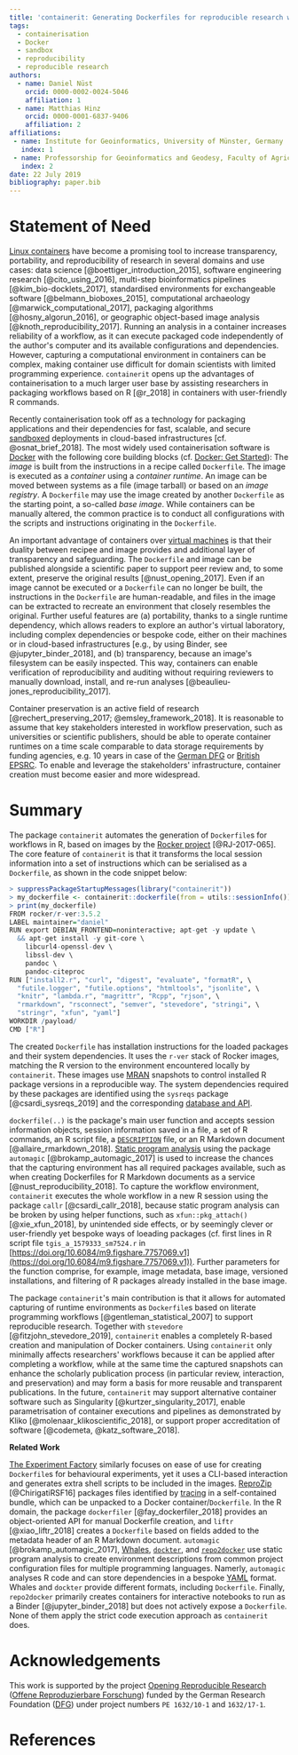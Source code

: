 ```yaml
---
title: 'containerit: Generating Dockerfiles for reproducible research with R'
tags:
  - containerisation
  - Docker
  - sandbox
  - reproducibility
  - reproducible research
authors:
  - name: Daniel Nüst
    orcid: 0000-0002-0024-5046
    affiliation: 1
  - name: Matthias Hinz
    orcid: 0000-0001-6837-9406
    affiliation: 2
affiliations:
 - name: Institute for Geoinformatics, University of Münster, Germany
   index: 1
 - name: Professorship for Geoinformatics and Geodesy, Faculty of Agricultural and Environmental Sciences, University of Rostock, Germany
   index: 2
date: 22 July 2019
bibliography: paper.bib
---
```


# Statement of Need

[Linux containers](https://en.wikipedia.org/wiki/Operating-system-level_virtualization) have become a promising tool to increase transparency, portability, and reproducibility of research in several domains and use cases: data science [@boettiger_introduction_2015], software engineering research [@cito_using_2016], multi-step bioinformatics pipelines [@kim_bio-docklets_2017], standardised environments for exchangeable software [@belmann_bioboxes_2015], computational archaeology [@marwick_computational_2017], packaging algorithms [@hosny_algorun_2016], or geographic object-based image analysis [@knoth_reproducibility_2017].
Running an analysis in a container increases reliability of a workflow, as it can execute packaged code independently of the author's computer and its available configurations and dependencies.
However, capturing a computational environment in containers can be complex, making container use difficult for domain scientists with limited programming experience.
`containerit` opens up the advantages of containerisation to a much larger user base by assisting researchers in packaging workflows based on R [@r_2018] in containers with user-friendly R commands.

Recently containerisation took off as a technology for packaging applications and their dependencies for fast, scalable, and secure [sandboxed](https://en.wikipedia.org/wiki/Sandbox_%28computer_security%29) deployments in cloud-based infrastructures [cf. @osnat_brief_2018].
The most widely used containerisation software is [Docker](https://en.wikipedia.org/wiki/Docker_%28software%29) with the following core building blocks (cf. [Docker: Get Started](https://docs.docker.com/get-started/)):
The _image_ is built from the instructions in a recipe called `Dockerfile`.
The image is executed as a _container_ using a _container runtime_.
An image can be moved between systems as a file (image tarball) or based on an _image registry_.
A `Dockerfile` may use the image created by another `Dockerfile` as the starting point, a so-called _base image_.
While containers can be manually altered, the common practice is to conduct all configurations with the scripts and instructions originating in the `Dockerfile`.

An important advantage of containers over [virtual machines](https://en.wikipedia.org/wiki/Virtual_machine) is that their duality between recipee and image provides and additional layer of transparency and safeguarding.
The `Dockerfile` and image can be published alongside a scientific paper to support peer review and, to some extent, preserve the original results [@nust_opening_2017].
Even if an image cannot be executed or a `Dockerfile` can no longer be built, the instructions in the `Dockerfile` are human-readable, and files in the image can be extracted to recreate an environment that closely resembles the original.
Further useful features are (a) portability, thanks to a single runtime dependency, which allows readers to explore an author's virtual laboratory, including complex dependencies or bespoke code, either on their machines or in cloud-based infrastructures [e.g., by using Binder, see @jupyter_binder_2018], and (b) transparency, because an image's filesystem can be easily inspected.
This way, containers can enable verification of reproducibility and auditing without requiring reviewers to manually download, install, and re-run analyses [@beaulieu-jones_reproducibility_2017].

Container preservation is an active field of research [@rechert_preserving_2017; @emsley_framework_2018].
It is reasonable to assume that key stakeholders interested in workflow preservation, such as universities or scientific publishers, should be able to operate container runtimes on a time scale comparable to data storage requirements by funding agencies, e.g. 10 years in case of the [German DFG](http://www.dfg.de/en/research_funding/proposal_review_decision/applicants/research_data/index.html) or [British EPSRC](https://epsrc.ukri.org/about/standards/researchdata/expectations/).
To enable and leverage the stakeholders' infrastructure, container creation must become easier and more widespread.

# Summary

The package `containerit` automates the generation of `Dockerfile`s for workflows in R, based on images by the [Rocker project](https://www.rocker-project.org/) [@RJ-2017-065].
The core feature of `containerit` is that it transforms the local session information into a set of instructions which can be serialised as a `Dockerfile`, as shown in the code snippet below:

```R
> suppressPackageStartupMessages(library("containerit"))
> my_dockerfile <- containerit::dockerfile(from = utils::sessionInfo())
> print(my_dockerfile)
FROM rocker/r-ver:3.5.2
LABEL maintainer="daniel"
RUN export DEBIAN_FRONTEND=noninteractive; apt-get -y update \
  && apt-get install -y git-core \
	libcurl4-openssl-dev \
	libssl-dev \
	pandoc \
	pandoc-citeproc
RUN ["install2.r", "curl", "digest", "evaluate", "formatR", \
  "futile.logger", "futile.options", "htmltools", "jsonlite", \
  "knitr", "lambda.r", "magrittr", "Rcpp", "rjson", \
  "rmarkdown", "rsconnect", "semver", "stevedore", "stringi", \
  "stringr", "xfun", "yaml"]
WORKDIR /payload/
CMD ["R"]
```

The created `Dockerfile` has installation instructions for the loaded packages and their system dependencies.
It uses the `r-ver` stack of Rocker images, matching the R version to the environment encountered locally by `containerit`.
These images use [MRAN](https://mran.microsoft.com/) snapshots to control installed R package versions in a reproducible way.
The system dependencies required by these packages are identified using the `sysreqs` package [@csardi_sysreqs_2019] and the corresponding [database and API](http://sysreqs.r-hub.io/).

`dockerfile(..)` is the package's main user function and accepts session information objects, session information saved in a file, a set of R commands, an R script file, a [`DESCRIPTION`](https://cran.r-project.org/doc/manuals/r-release/R-exts.html#The-DESCRIPTION-file) file, or an R Markdown document [@allaire_rmarkdown_2018].
[Static program analysis](https://en.wikipedia.org/wiki/Static_program_analysis) using the package `automagic` [@brokamp_automagic_2017] is used to increase the chances that the capturing environment has all required packages available, such as when creating Dockerfiles for R Markdown documents as a service [@nust_reproducibility_2018].
To capture the workflow environment, `containerit` executes the whole workflow in a new R session using the package `callr` [@csardi_callr_2018], because static program analysis can be broken by using helper functions, such as `xfun::pkg_attach()` [@xie_xfun_2018], by unintended side effects, or by seemingly clever or user-friendly yet bespoke ways of loeading packages (cf. first lines in R script file `tgis_a_1579333_sm7524.r` in [https://doi.org/10.6084/m9.figshare.7757069.v1](https://doi.org/10.6084/m9.figshare.7757069.v1)).
Further parameters for the function comprise, for example, image metadata, base image, versioned installations, and filtering of R packages already installed in the base image.

The package `containerit`'s main contribution is that it allows for automated capturing of runtime environments as `Dockerfile`s based on literate programming workflows [@gentleman_statistical_2007] to support reproducible research.
Together with `stevedore` [@fitzjohn_stevedore_2019], `containerit` enables a completely R-based creation and manipulation of Docker containers.
Using `containerit` only minimally affects researchers' workflows because it can be applied after completing a workflow, while at the same time the captured snapshots can enhance the scholarly publication process (in particular review, interaction, and preservation) and may form a basis for more reusable and transparent publications.
In the future, `containerit` may support alternative container software such as Singularity [@kurtzer_singularity_2017], enable parametrisation of container executions and pipelines as demonstrated by Kliko [@molenaar_klikoscientific_2018], or support proper accreditation of software [@codemeta, @katz_software_2018].

**Related Work**

[The Experiment Factory](https://expfactory.github.io/) similarly focuses on ease of use for creating `Dockerfile`s for behavioural experiments, yet it uses a CLI-based interaction and generates extra shell scripts to be included in the images.
[ReproZip](https://www.reprozip.org/) [@ChirigatiRSF16] packages files identified by [tracing](https://en.wikipedia.org/wiki/Tracing_(software)) in a self-contained bundle, which can be unpacked to a Docker container/`Dockerfile`.
In the R domain, the package `dockerfiler` [@fay_dockerfiler_2018] provides an object-oriented API for manual Dockerfile creation, and `liftr` [@xiao_liftr_2018] creates a `Dockerfile` based on fields added to the metadata header of an R Markdown document.
`automagic` [@brokamp_automagic_2017], [Whales](https://github.com/Gueils/whales), [`dockter`](https://github.com/stencila/dockter/), and [`repo2docker`](https://github.com/jupyter/repo2docker) use static program analysis to create environment descriptions from common project configuration files for multiple programming languages.
Namerly, `automagic` analyses R code and can store dependencies in a bespoke [YAML](https://en.wikipedia.org/wiki/YAML) format.
Whales and `dockter` provide different formats, including `Dockerfile`.
Finally, `repo2docker` primarily creates containers for interactive notebooks to run as a Binder [@jupyter_binder_2018] but does not actively expose a `Dockerfile`.
None of them apply the strict code execution approach as `containerit` does.

# Acknowledgements

This work is supported by the project [Opening Reproducible Research](https://o2r.info) ([Offene Reproduzierbare Forschung](https://www.uni-muenster.de/forschungaz/project/9520)) funded by the German Research Foundation ([DFG](http://dfg.de/)) under project numbers `PE 1632/10-1` and `1632/17-1`.

# References
